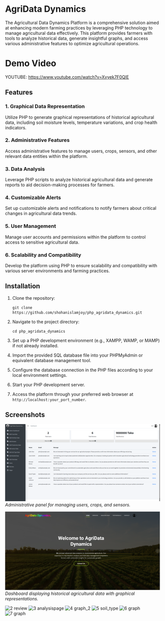 # AgriData Dynamics

The Agricultural Data Dynamics Platform is a comprehensive solution aimed at enhancing modern farming practices by leveraging PHP technology to manage agricultural data effectively. This platform provides farmers with tools to analyze historical data, generate insightful graphs, and access various administrative features to optimize agricultural operations.





# Demo Video
YOUTUBE: https://www.youtube.com/watch?v=Xvyek7F0QlE






## Features

### 1. Graphical Data Representation

Utilize PHP to generate graphical representations of historical agricultural data, including soil moisture levels, temperature variations, and crop health indicators.

### 2. Administrative Features

Access administrative features to manage users, crops, sensors, and other relevant data entities within the platform.

### 3. Data Analysis

Leverage PHP scripts to analyze historical agricultural data and generate reports to aid decision-making processes for farmers.

### 4. Customizable Alerts

Set up customizable alerts and notifications to notify farmers about critical changes in agricultural data trends.

### 5. User Management

Manage user accounts and permissions within the platform to control access to sensitive agricultural data.

### 6. Scalability and Compatibility

Develop the platform using PHP to ensure scalability and compatibility with various server environments and farming practices.

## Installation

1. Clone the repository:

   ```
   git clone https://github.com/shohanislamjoy/php_agridata_dynamics.git
   ```

2. Navigate to the project directory:

   ```
   cd php_agridata_dynamics
   ```

3. Set up a PHP development environment (e.g., XAMPP, WAMP, or MAMP) if not already installed.

4. Import the provided SQL database file into your PHPMyAdmin or equivalent database management tool.

5. Configure the database connection in the PHP files according to your local environment settings.

6. Start your PHP development server.

7. Access the platform through your preferred web browser at `http://localhost:your_port_number`.

## Screenshots


![Admin Panel](/assets/img/screenshots/8.admindash.png)
_Administrative panel for managing users, crops, and sensors._




![Dashboard](/assets/img/screenshots/1.dash.PNG)
_Dashboard displaying historical agricultural data with graphical representations._




![2 review](https://github.com/shohanislamjoy/php_agridata_dynamics/assets/106506181/38bc3e3e-b85b-4fd7-80ef-37cd4da51145)
![3 analysispage](https://github.com/shohanislamjoy/php_agridata_dynamics/assets/106506181/59b951fc-792f-4f49-89c1-7d25a3beb546)
![4 graph_2](https://github.com/shohanislamjoy/php_agridata_dynamics/assets/106506181/ecd17cb1-3938-45cc-b52b-fbb6bd495111)
![5  soil_type](https://github.com/shohanislamjoy/php_agridata_dynamics/assets/106506181/266de2cd-8635-4cc7-9533-6d6d9513c4d6)
![6 graph](https://github.com/shohanislamjoy/php_agridata_dynamics/assets/106506181/c6d045f7-8c32-44b8-8d88-8b5d3e348cdb)
![7 graph](https://github.com/shohanislamjoy/php_agridata_dynamics/assets/106506181/9526c9e3-10c4-4a51-8bf1-400ee25ad744)














